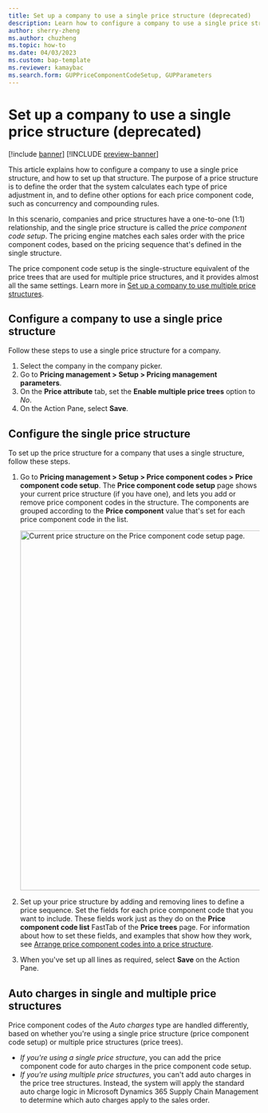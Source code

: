 ```yaml
---
title: Set up a company to use a single price structure (deprecated)
description: Learn how to configure a company to use a single price structure, and how to set up that structure, including a step-by-step process. This article describes functionality that has been deprecated. We recommend that you use the Unified pricing management module instead.
author: sherry-zheng
ms.author: chuzheng
ms.topic: how-to
ms.date: 04/03/2023
ms.custom: bap-template
ms.reviewer: kamaybac
ms.search.form: GUPPriceComponentCodeSetup, GUPParameters
---
```


# Set up a company to use a single price structure (deprecated)

[!include [banner](../includes/banner.md)]
[!INCLUDE [preview-banner](~/../shared-content/shared/preview-includes/preview-banner.md)]
<!-- KFM: Preview until further notice -->

This article explains how to configure a company to use a single price structure, and how to set up that structure. The purpose of a price structure is to define the order that the system calculates each type of price adjustment in, and to define other options for each price component code, such as concurrency and compounding rules.

In this scenario, companies and price structures have a one-to-one (1:1) relationship, and the single price structure is called the *price component code setup*. The pricing engine matches each sales order with the price component codes, based on the pricing sequence that's defined in the single structure.

The price component code setup is the single-structure equivalent of the price trees that are used for multiple price structures, and it provides almost all the same settings. Learn more in [Set up a company to use multiple price structures](price-structure-multiple.md).

## Configure a company to use a single price structure

Follow these steps to use a single price structure for a company.

1. Select the company in the company picker.
1. Go to **Pricing management \> Setup \> Pricing management parameters**.
1. On the **Price attribute** tab, set the **Enable multiple price trees** option to *No*.
1. On the Action Pane, select **Save**.

## Configure the single price structure

To set up the price structure for a company that uses a single structure, follow these steps.

1. Go to **Pricing management \> Setup \> Price component codes \> Price component code setup**. The **Price component code setup** page shows your current price structure (if you have one), and lets you add or remove price component codes in the structure. The components are grouped according to the **Price component** value that's set for each price component code in the list.

    [<img src="media/price-component-code-setup.png" alt="Current price structure on the Price component code setup page." title="Current price structure on the Price component code setup page" width="720" />](media/price-component-code-setup.png#lightbox)

1. Set up your price structure by adding and removing lines to define a price sequence. Set the fields for each price component code that you want to include. These fields work just as they do on the **Price component code list** FastTab of the **Price trees** page. For information about how to set these fields, and examples that show how they work, see [Arrange price component codes into a price structure](price-structure-details.md).
1. When you've set up all lines as required, select **Save** on the Action Pane.

## Auto charges in single and multiple price structures

Price component codes of the *Auto charges* type are handled differently, based on whether you're using a single price structure (price component code setup) or multiple price structures (price trees).

- *If you're using a single price structure*, you can add the price component code for auto charges in the price component code setup.
- *If you're using multiple price structures*, you can't add auto charges in the price tree structures. Instead, the system will apply the standard auto charge logic in Microsoft Dynamics 365 Supply Chain Management to determine which auto charges apply to the sales order.

